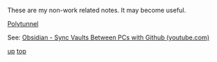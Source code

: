 These are my non-work related notes. It may become useful.

[Polytunnel](Polytunnel.md)

See: [Obsidian - Sync Vaults Between PCs with Github (youtube.com)](https://www.youtube.com/watch?v=gOdh8wdbxm4)


[up](README.md)
[top](../README.md)
